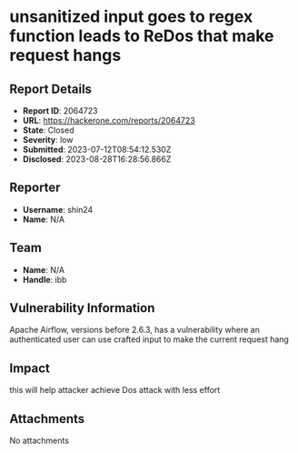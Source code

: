 # unsanitized input goes to regex function leads to ReDos that make request hangs

## Report Details
- **Report ID**: 2064723
- **URL**: https://hackerone.com/reports/2064723
- **State**: Closed
- **Severity**: low
- **Submitted**: 2023-07-12T08:54:12.530Z
- **Disclosed**: 2023-08-28T16:28:56.866Z

## Reporter
- **Username**: shin24
- **Name**: N/A

## Team
- **Name**: N/A
- **Handle**: ibb

## Vulnerability Information
Apache Airflow, versions before 2.6.3, has a vulnerability where an authenticated user can use crafted input to make the current request hang

## Impact

this will help attacker achieve Dos attack with less effort

## Attachments
No attachments
